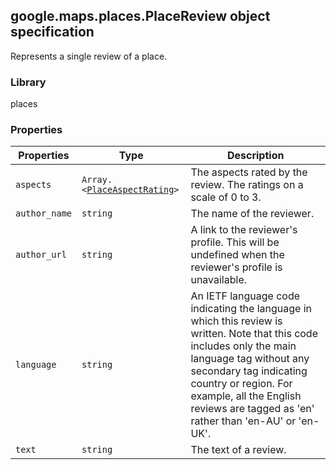 <h2 id="PlaceReview">
google.maps.places.PlaceReview
object specification
</h2><p>Represents a single review of a place.</p><h3>Library</h3><p>places</p><h3>Properties</h3><table summary="object PlaceReview - Properties" width="100%">
<thead>
<tr><th>Properties</th>
<th>Type</th>
<th>Description</th>
</tr></thead>
<tbody>
<tr>
<td><code>aspects</code></td>
<td><code>Array.&lt;<a href="#PlaceAspectRating">PlaceAspectRating</a>&gt;</code></td>
<td>The aspects rated by the review. The ratings on a scale of 0 to 3.</td>
</tr>
<tr>
<td><code>author_name</code></td>
<td><code>string</code></td>
<td>The name of the reviewer.</td>
</tr>
<tr>
<td><code>author_url</code></td>
<td><code>string</code></td>
<td>A link to the reviewer's profile. This will be undefined when the reviewer's profile is unavailable.</td>
</tr>
<tr>
<td><code>language</code></td>
<td><code>string</code></td>
<td>An IETF language code indicating the language in which this review is written. Note that this code includes only the main language tag without any secondary tag indicating country or region. For example, all the English reviews are tagged as 'en' rather than 'en-AU' or 'en-UK'.</td>
</tr>
<tr>
<td><code>text</code></td>
<td><code>string</code></td>
<td>The text of a review.</td>
</tr>
</tbody>
</table>